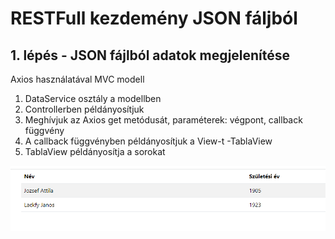 # RESTFull kezdemény JSON fáljból 

## 1. lépés - JSON fájlból adatok megjelenítése 

Axios használatával MVC modell 

1. DataService osztály a modellben 
2. Controllerben példányosítjuk 
3. Meghívjuk az Axios get metódusát, paraméterek: végpont, callback függvény 
4. A callback függvényben példányosítjuk a View-t -TablaView 
5. TablaView példányosítja a sorokat 

![Adatok táblázatban megjeelenítéssel](prog_tablazat.png)